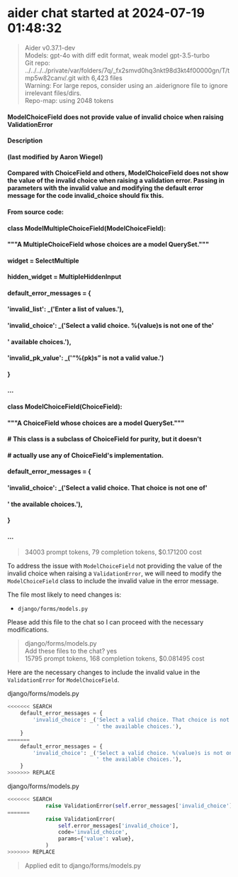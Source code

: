 
# aider chat started at 2024-07-19 01:48:32

> Aider v0.37.1-dev  
> Models: gpt-4o with diff edit format, weak model gpt-3.5-turbo  
> Git repo: ../../../../private/var/folders/7q/_fx2smvd0hq3nkt98d3kt4f00000gn/T/tmp5w82canv/.git with 6,423 files  
> Warning: For large repos, consider using an .aiderignore file to ignore irrelevant files/dirs.  
> Repo-map: using 2048 tokens  

#### ModelChoiceField does not provide value of invalid choice when raising ValidationError  
#### Description  
#### 	   
#### 		(last modified by Aaron Wiegel)  
#### 	   
#### Compared with ChoiceField and others, ModelChoiceField does not show the value of the invalid choice when raising a validation error. Passing in parameters with the invalid value and modifying the default error message for the code invalid_choice should fix this.  
#### From source code:  
#### class ModelMultipleChoiceField(ModelChoiceField):  
#### 	"""A MultipleChoiceField whose choices are a model QuerySet."""  
#### 	widget = SelectMultiple  
#### 	hidden_widget = MultipleHiddenInput  
#### 	default_error_messages = {  
#### 		'invalid_list': _('Enter a list of values.'),  
#### 		'invalid_choice': _('Select a valid choice. %(value)s is not one of the'  
#### 							' available choices.'),  
#### 		'invalid_pk_value': _('“%(pk)s” is not a valid value.')  
#### 	}  
#### 	...  
#### class ModelChoiceField(ChoiceField):  
#### 	"""A ChoiceField whose choices are a model QuerySet."""  
#### 	# This class is a subclass of ChoiceField for purity, but it doesn't  
#### 	# actually use any of ChoiceField's implementation.  
#### 	default_error_messages = {  
#### 		'invalid_choice': _('Select a valid choice. That choice is not one of'  
#### 							' the available choices.'),  
#### 	}  
#### 	...  
> 34003 prompt tokens, 79 completion tokens, $0.171200 cost  

To address the issue with `ModelChoiceField` not providing the value of the invalid choice when raising a `ValidationError`, we will need to modify the `ModelChoiceField` class to include the invalid value in the error message.

The file most likely to need changes is:
- `django/forms/models.py`

Please add this file to the chat so I can proceed with the necessary modifications.

> django/forms/models.py  
> Add these files to the chat? yes  
> 15795 prompt tokens, 168 completion tokens, $0.081495 cost  

Here are the necessary changes to include the invalid value in the `ValidationError` for `ModelChoiceField`.

django/forms/models.py
```python
<<<<<<< SEARCH
    default_error_messages = {
        'invalid_choice': _('Select a valid choice. That choice is not one of'
                            ' the available choices.'),
    }
=======
    default_error_messages = {
        'invalid_choice': _('Select a valid choice. %(value)s is not one of'
                            ' the available choices.'),
    }
>>>>>>> REPLACE
```

django/forms/models.py
```python
<<<<<<< SEARCH
            raise ValidationError(self.error_messages['invalid_choice'], code='invalid_choice')
=======
            raise ValidationError(
                self.error_messages['invalid_choice'],
                code='invalid_choice',
                params={'value': value},
            )
>>>>>>> REPLACE
```

> Applied edit to django/forms/models.py  
